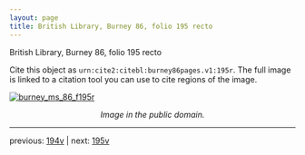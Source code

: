 ```yaml
---
layout: page
title: British Library, Burney 86, folio 195 recto
---
```


British Library, Burney 86, folio 195 recto

Cite this object as `urn:cite2:citebl:burney86pages.v1:195r`.  The full image is linked to a citation tool you can use to cite regions of the image.

[![burney_ms_86_f195r](http://www.homermultitext.org/iipsrv?IIIF=/project/homer/pyramidal/deepzoom/citebl/burney86imgs/v1/burney_ms_86_f195r.tif/full/800,/0/default.jpg)](http://www.homermultitext.org/ict2/?urn=urn:cite2:citebl:burney86imgs.v1:burney_ms_86_f195r) 

<p style="text-align: center; font-style: italic;">Image in the public domain.</p>

---

previous: [194v](../194v/) | next: [195v](../195v/)